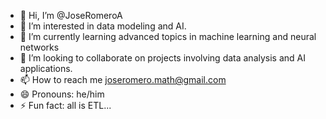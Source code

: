 - 👋 Hi, I’m @JoseRomeroA
- 👀 I’m interested in data modeling and AI.
- 🌱 I’m currently learning advanced topics in machine learning and neural networks
- 💞️ I’m looking to collaborate on projects involving data analysis and AI applications.
- 📫 How to reach me joseromero.math@gmail.com
- 😄 Pronouns: he/him
- ⚡ Fun fact: all is ETL...

<!---
JoseRomeroA/JoseRomeroA is a ✨ special ✨ repository because its `README.md` (this file) appears on your GitHub profile.
You can click the Preview link to take a look at your changes.
--->
